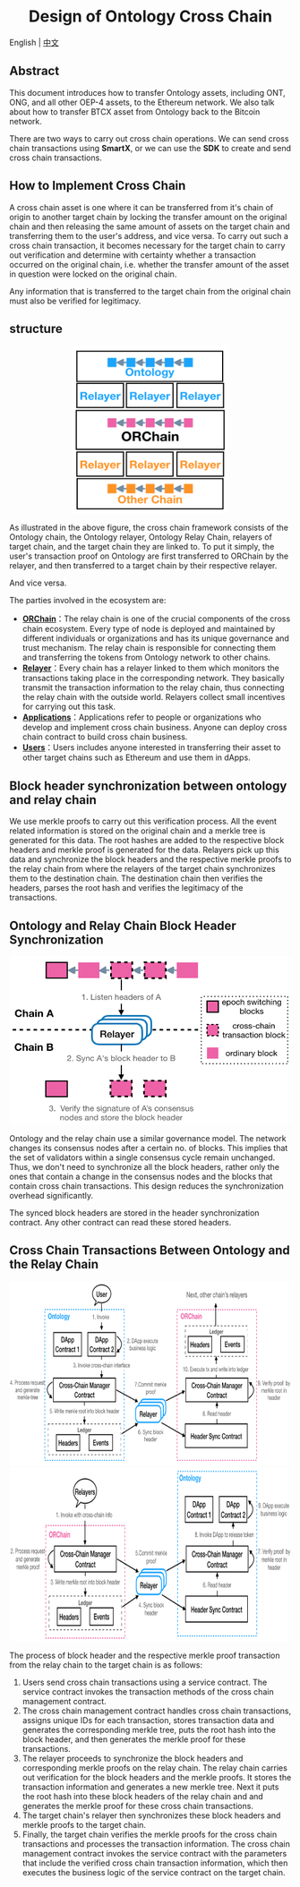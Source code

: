 <h1 align="center">Design of Ontology Cross Chain</h1>

English | [中文](README_CN.md)

## Abstract

This document introduces how to transfer Ontology assets, including ONT, ONG, and all other OEP-4 assets, to the Ethereum network. We also talk about how to transfer BTCX asset from Ontology back to the Bitcoin network. 

There are two ways to carry out cross chain operations. We can send cross chain transactions using **SmartX**, or we can use the **SDK** to create and send cross chain transactions.

## How to Implement Cross Chain

A cross chain asset is one where it can be transferred from it's chain of origin to another target chain by locking the transfer amount on the original chain and then releasing the same amount of assets on the target chain and transferring them to the user's address, and vice versa. To carry out such a cross chain transaction, it becomes necessary for the target chain to carry out verification and determine with certainty whether a transaction occurred on the original chain, i.e. whether the transfer amount of the asset in question were locked on the original chain.

Any information that is transferred to the target chain from the original chain must also be verified for legitimacy.

## structure

<div align=center><img width="280" height="300" src="resources/structure.png"/></div>

As illustrated in the above figure, the cross chain framework consists of the Ontology chain, the Ontology relayer, Ontology Relay Chain, relayers of target chain, and the target chain they are linked to. To put it simply, the user's transaction proof on Ontology are first transferred to ORChain by the relayer, and then transferred to a target chain by their respective relayer.

And vice versa.

The parties involved in the ecosystem are:

- [**ORChain**](https://github.com/ontio/cross-chain/blob/master/orchain)：The relay chain is one of the crucial components of the cross chain ecosystem. Every type of node is deployed and maintained by different individuals or organizations and has its unique governance and trust mechanism. The relay chain is responsible for connecting them and transferring the tokens from Ontology network to other chains.
- [**Relayer**](https://github.com/ontio/cross-chain/blob/master/ont/How_to_become_relayer.md)：Every chain has a relayer linked to them which monitors the transactions taking place in the corresponding network. They basically transmit the transaction information to the relay chain, thus connecting the relay chain with the outside world. Relayers collect small incentives for carrying out this task.
- [**Applications**](https://github.com/ontio/cross-chain/blob/master/ont/How_to_new_cross_chain_asset.md)：Applications refer to people or organizations who develop and implement cross chain business. Anyone can deploy cross chain contract to build cross chain business.
- [**Users**](https://github.com/ontio/cross-chain/blob/master/ont/How_to_cross_OEP4.md)：Users includes anyone interested in transferring their asset to other target chains such as Ethereum and use them in dApps.


## Block header synchronization between ontology and relay chain
We use merkle proofs to carry out this verification process. All the event related information is stored on the original chain and a merkle tree is generated for this data. The root hashes are added to the respective block headers and merkle proof is generated for the data. Relayers pick up this data and synchronize the block headers and the respective merkle proofs to the relay chain from where the relayers of the target chain  synchronizes them to the destination chain. The destination chain then verifies the headers, parses the root hash and verifies the legitimacy of the transactions.

## Ontology and Relay Chain Block Header Synchronization

<div align=center><img width="521" height="300" src="resources/hdr_sync.png"/></div>

Ontology and the relay chain use a similar governance model. The network changes its consensus nodes after a certain no. of blocks. This implies that the set of validators within a single consensus cycle remain unchanged. Thus, we don't need to synchronize all the block headers, rather only the ones that contain a change in the consensus nodes and the blocks that contain cross chain transactions. This design reduces the synchronization overhead significantly.

The synced block headers are stored in the header synchronization contract. Any other contract can read these stored headers.

## Cross Chain Transactions Between Ontology and the Relay Chain

<div align=center><img width="750" height="330" src="resources/ont2orc.png"/></div>

<div align=center><img width="750" height="310" src="resources/orc2ont.png"/></div>

The process of block header and the respective merkle proof transaction from the relay chain to the target chain is as follows:

1. Users send cross chain transactions using a service contract. The service contract invokes the transaction methods of the cross chain management contract. 
2. The cross chain management contract handles cross chain transactions, assigns unique IDs for each transaction, stores transaction data and generates the corresponding merkle tree, puts the root hash into the block header, and then generates the merkle proof for these transactions. 
3. The relayer proceeds to synchronize the block headers and corresponding merkle proofs on the relay chain. The relay chain carries out verification for the block headers and the merkle proofs. It stores the transaction information and generates a new merkle tree. Next it puts the root hash into these block headers of the relay chain and and generates the merkle proof for these cross chain transactions. 
4. The target chain's relayer then synchronizes these block headers and merkle proofs to the target chain.
5. Finally, the target chain verifies the merkle proofs for the cross chain transactions and processes the transaction information. The cross chain management contract invokes the service contract with the parameters that include the verified cross chain transaction information, which then executes the business logic of the service contract on the target chain.